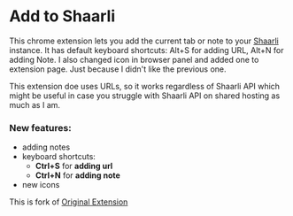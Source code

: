# Add to Shaarli

This chrome extension lets you add the current tab or note to your [Shaarli](https://github.com/shaarli/Shaarli) instance.
It has default keyboard shortcuts: Alt+S for adding URL, Alt+N for adding Note.
I also changed icon in browser panel and added one to extension page. Just because I didn't like the previous one.

This extension doe uses URLs, so it works regardless of Shaarli API which might be useful in case you struggle with Shaarli API on shared hosting as much as I am.

### New features:
- adding notes
- keyboard shortcuts:
    - **Ctrl+S** for **adding url** 
    - **Ctrl+N** for **adding note**
- new icons

This is fork of [Original Extension](https://github.com/burgyl/AddToShaarli)


